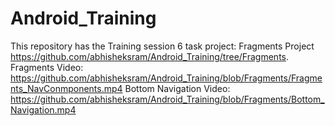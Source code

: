 # Android_Training
This repository has the Training session 6 task project: Fragments Project https://github.com/abhisheksram/Android_Training/tree/Fragments.
Fragments Video: https://github.com/abhisheksram/Android_Training/blob/Fragments/Fragments_NavConmponents.mp4
Bottom Navigation Video: https://github.com/abhisheksram/Android_Training/blob/Fragments/Bottom_Navigation.mp4
